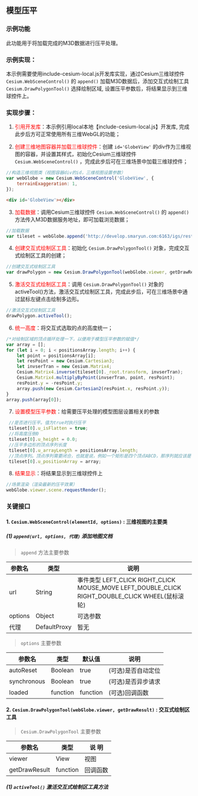 ## 模型压平

### 示例功能

此功能用于将加载完成的M3D数据进行压平处理。

### 示例实现：

本示例需要使用include-cesium-local.js开发库实现，通过Cesium三维球控件 `Cesium.WebSceneControl()` 的 `append()` 加载M3D数据后，添加交互式绘制工具 `Cesium.DrawPolygonTool()` 选择绘制区域, 设置压平参数后，将结果显示到三维球控件上。

### 实现步骤：

1. <font color=red>引用开发库</font>：本示例引用local本地【include-cesium-local.js】开发库, 完成此步后方可正常使用所有三维WebGL的功能；

2. <font color=red>创建三维地图容器并加载三维球控件</font>：创建 `id='GlobeView'` 的div作为三维视图的容器，并设置其样式，初始化Cesium三维球控件 `Cesium.WebSceneControl()` ，完成此步后可在三维场景中加载三维球控件；

``` Javascript
//构造三维视图类（视图容器div的id，三维视图设置参数）
var webGlobe = new Cesium.WebSceneControl('GlobeView', {
    terrainExaggeration: 1,
});
```

``` html
<div id='GlobeView'></div>
```

3. <font color=red>加载数据</font>：调用Cesium三维球控件 `Cesium.WebSceneControl()` 的 `append()` 方法传入M3D数据服务地址，即可加载浏览数据；

``` Javascript
//加载数据
var tileset = webGlobe.append('http://develop.smaryun.com:6163/igs/rest/g3d/M3D', {});
```

4. <font color=red>创建交互式绘制区工具</font>：初始化 `Cesium.DrawPolygonTool()` 对象，完成交互式绘制区工具的创建；

``` Javascript
//创建交互式绘制区工具
var drawPolygon = new Cesium.DrawPolygonTool(webGlobe.viewer, getDrawResult);
```

5. <font color=red>激活交互式绘制区工具</font>：调用 `Cesium.DrawPolygonTool()` 对象的activeTool()方法，激活交互式绘制区工具，完成此步后，可在三维场景中通过鼠标左键点击绘制多边形。

``` Javascript
//激活交互式绘制区工具
drawPolygon.activeTool();
```

6. <font color=red>统一高度</font>：将交互式选取的点的高度统一；

``` Javascript
/*对绘制区域的顶点循环处理一下，以便用于模型压平参数的赋值*/
var array = [];
for (let i = 0; i < positionsArray.length; i++) {
    let point = positionsArray[i];
    let resPoint = new Cesium.Cartesian3;
    let invserTran = new Cesium.Matrix4;
    Cesium.Matrix4.inverse(tileset[0]._root.transform, invserTran);
    Cesium.Matrix4.multiplyByPoint(invserTran, point, resPoint);
    resPoint.y = -resPoint.y;
    array.push(new Cesium.Cartesian2(resPoint.x, resPoint.y));
}
array.push(array[0]);
```

7. <font color=red>设置模型压平参数</font>：给需要压平处理的模型图层设置相关的参数

``` Javascript
 //是否进行压平。值为true时执行压平
 tileset[0].u_isFlatten = true;
 //将高度压倒0
 tileset[0].u_height = 0.0;
 //压平多边形的顶点序列长度
 tileset[0].u_arrayLength = positionsArray.length;
 //顶点序列。顶点序列需要闭合，也就是说，例如一个矩形是四个顶点ABCD，那序列就应该是【ABCDA】
 tileset[0].u_positionArray = array;
```

8. <font color=red>结果显示</font>：将结果显示到三维球控件上

``` Javascript
//场景渲染（渲染最新的压平效果）
webGlobe.viewer.scene.requestRender();
```

### 关键接口
#### 1. `Cesium.WebSceneControl(elementId, options)` : 三维视图的主要类

##### (1) `append(url, options, 代理)` 添加地图文档

> `append` 方法主要参数

|参数名|类型|说明|
|-|-|-|
|url|String|事件类型 LEFT_CLICK RIGHT_CLICK MOUSE_MOVE LEFT_DOUBLE_CLICK RIGHT_DOUBLE_CLICK WHEEL(鼠标滚轮)|
|options|Object|可选参数|
|代理|DefaultProxy|暂无|

> `options` 主要参数

|参数名|类型|默认值|说明|
|-|-|-|-|
|autoReset|Boolean|true|(可选)是否自动定位|
|synchronous|Boolean|true|(可选)是否异步请求|
|loaded|function|function|(可选)回调函数|

#### 2. `Cesium.DrawPolygonTool(webGlobe.viewer, getDrawResult)` : 交互式绘制区工具

> `Cesium.DrawPolygonTool` 主要参数

|参数名|类型|说 明|
|-|-|-|
|viewer|View|视图|
|getDrawResult|function|回调函数|

##### (1) `activeTool()` 激活交互式绘制区工具方法
